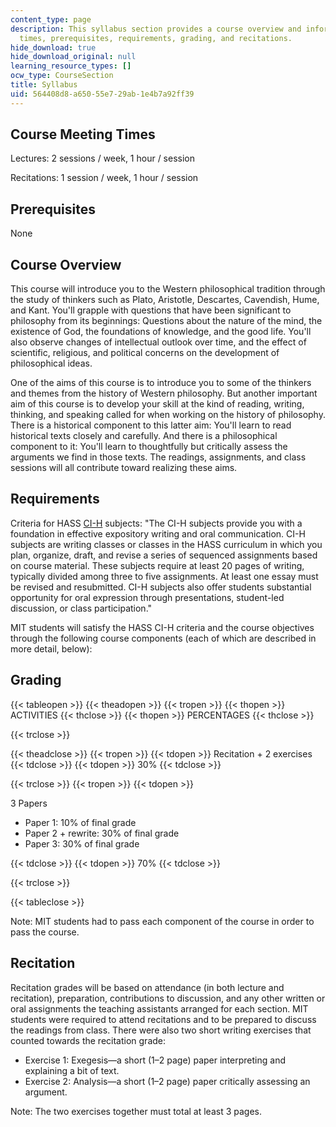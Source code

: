 ```yaml
---
content_type: page
description: This syllabus section provides a course overview and information on meeting
  times, prerequisites, requirements, grading, and recitations.
hide_download: true
hide_download_original: null
learning_resource_types: []
ocw_type: CourseSection
title: Syllabus
uid: 564408d8-a650-55e7-29ab-1e4b7a92ff39
---
```


Course Meeting Times
--------------------

Lectures: 2 sessions / week, 1 hour / session

Recitations: 1 session / week, 1 hour / session

Prerequisites
-------------

None

Course Overview
---------------

This course will introduce you to the Western philosophical tradition through the study of thinkers such as Plato, Aristotle, Descartes, Cavendish, Hume, and Kant. You'll grapple with questions that have been significant to philosophy from its beginnings: Questions about the nature of the mind, the existence of God, the foundations of knowledge, and the good life. You'll also observe changes of intellectual outlook over time, and the effect of scientific, religious, and political concerns on the development of philosophical ideas.

One of the aims of this course is to introduce you to some of the thinkers and themes from the history of Western philosophy. But another important aim of this course is to develop your skill at the kind of reading, writing, thinking, and speaking called for when working on the history of philosophy. There is a historical component to this latter aim: You'll learn to read historical texts closely and carefully. And there is a philosophical component to it: You'll learn to thoughtfully but critically assess the arguments we find in those texts. The readings, assignments, and class sessions will all contribute toward realizing these aims.

Requirements
------------

Criteria for HASS [CI-H](http://web.mit.edu/commreq/cih.html) subjects: "The CI-H subjects provide you with a foundation in effective expository writing and oral communication. CI-H subjects are writing classes or classes in the HASS curriculum in which you plan, organize, draft, and revise a series of sequenced assignments based on course material. These subjects require at least 20 pages of writing, typically divided among three to five assignments. At least one essay must be revised and resubmitted. CI-H subjects also offer students substantial opportunity for oral expression through presentations, student-led discussion, or class participation."

MIT students will satisfy the HASS CI-H criteria and the course objectives through the following course components (each of which are described in more detail, below):

Grading
-------

{{< tableopen >}}
{{< theadopen >}}
{{< tropen >}}
{{< thopen >}}
ACTIVITIES
{{< thclose >}}
{{< thopen >}}
PERCENTAGES
{{< thclose >}}

{{< trclose >}}

{{< theadclose >}}
{{< tropen >}}
{{< tdopen >}}
Recitation + 2 exercises
{{< tdclose >}}
{{< tdopen >}}
30%
{{< tdclose >}}

{{< trclose >}}
{{< tropen >}}
{{< tdopen >}}


3 Papers

*   Paper 1: 10% of final grade
*   Paper 2 + rewrite: 30% of final grade
*   Paper 3: 30% of final grade


{{< tdclose >}}
{{< tdopen >}}
70%
{{< tdclose >}}

{{< trclose >}}

{{< tableclose >}}

Note: MIT students had to pass each component of the course in order to pass the course.

Recitation
----------

Recitation grades will be based on attendance (in both lecture and recitation), preparation, contributions to discussion, and any other written or oral assignments the teaching assistants arranged for each section. MIT students were required to attend recitations and to be prepared to discuss the readings from class. There were also two short writing exercises that counted towards the recitation grade:

*   Exercise 1: Exegesis—a short (1–2 page) paper interpreting and explaining a bit of text.
*   Exercise 2: Analysis—a short (1–2 page) paper critically assessing an argument.

Note: The two exercises together must total at least 3 pages.